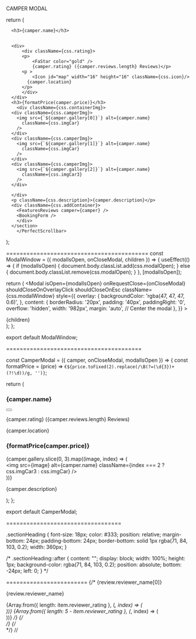 <!DOCTYPE html>
<html lang="en">
  <head>
    <meta charset="UTF-8" />
    <meta name="viewport" content="width=device-width, initial-scale=1.0" />
    <meta name="description" content="AquaTrack is a web application for tracking your daily water intake. With it, you can set a goal and work towards it throughout the day.">
    <title>AquaTracker</title>
    <link
      rel="icon"
      href="./src/assets/favicon/favicon.ico"
      type="image/x-icon"
    />
    <link
      rel="icon"
      type="image/png"
      sizes="16x16"
      href="./src/assets/favicon/favicon-16x16.png"
    />
    <link
      rel="icon"
      type="image/png"
      sizes="32x32"
      href="./src/assets/favicon/favicon-32x32.png"
    />
    <link
      rel="icon"
      type="image/png"
      sizes="192x192"
      href="./src/assets/favicon/android-chrome-192x192.png"
    />
    <link
      rel="icon"
      type="image/png"
      sizes="512x512"
      href="./src/assets/faviconandroid-chrome-512x512.png"
    />
    <link
      rel="apple-touch-icon"
      sizes="180x180"
      href="./src/assets/favicon/apple-touch-icon.png"
    />
    <link rel="preconnect" href="https://fonts.googleapis.com" />
    <link rel="preconnect" href="https://fonts.gstatic.com" crossorigin />
    <link
      href="https://fonts.googleapis.com/css2?family=Poppins:wght@400;700&display=swap"
      rel="stylesheet"
    />
  </head>
  <body>
    <div id="root"></div>
    <script type="module" src="/src/main.jsx"></script>
  </body>
</html>


<!-- ggggggggggggggggggggggggggggggggggggg -->
CAMPER MODAL

  return (
<PerfectScrollbar className={css.scrollContainer}>
    <section className={css.container}>
    
      <h3>{camper.name}</h3>

      
      <div>
          <div className={css.rating}>
          <p>
              <FaStar color="gold" />
              {camper.rating} ({camper.reviews.length} Reviews)</p>
          <p >
              <Icon id="map" width="16" height="16" className={css.icon}/>
            {camper.location}
          </p>
          </div>
      </div>
      <h3>{formatPrice(camper.price)}</h3>
        <div className={css.containerImg}>
      <div className={css.camperImg}>
        <img src={`${camper.gallery[0]}`} alt={camper.name}
          className={css.imgCar}
        />        
      </div>
      <div className={css.camperImg}>
        <img src={`${camper.gallery[1]}`} alt={camper.name}
          className={css.imgCar}
        />        
      </div>
      <div className={css.camperImg}>
        <img src={`${camper.gallery[2]}`} alt={camper.name}
          className={css.imgCar3}
        />        
      </div>

      </div>
      <p className={css.description}>{camper.description}</p>
      <div className={css.addContainer}>
        <FeaturesReviews camper={camper} />
        <BookingForm />
        </div>
      </section>
        </PerfectScrollbar>
  );

  ==========================================
  const ModalWindow = ({ modalIsOpen, onCloseModal, children }) => {
  useEffect(() => {
    if (modalIsOpen) {
      document.body.classList.add(css.modalOpen);
    } else {
      document.body.classList.remove(css.modalOpen);
    }
  }, [modalIsOpen]);

  return (
    <Modal
      isOpen={modalIsOpen}
      onRequestClose={onCloseModal}
      shouldCloseOnOverlayClick
      shouldCloseOnEsc
      className={css.modalWindow}
      style={{
        overlay: {
          backgroundColor: 'rgba(47, 47, 47, 0.6)',
        },
        content: {
          borderRadius: '20px',
          padding: '40px',
          paddingRight: '0',
          overflow: 'hidden',
          width: '982px',
          margin: 'auto', // Center the modal
        },
      }}
    >
      <div className={css.modalContainer}>
        {children}
      </div>
    </Modal>
  );
};

export default ModalWindow;

========================================

const CamperModal = ({ camper, onCloseModal, modalIsOpen }) => {
  const formatPrice = (price) => `€${price.toFixed(2).replace(/\B(?=(\d{3})+(?!\d))/g, '')}`;

  return (
    <ModalWindow modalIsOpen={modalIsOpen} onCloseModal={onCloseModal}>
      <section className={css.container}>
        <h3>{camper.name}</h3>
        <button type="button" onClick={onCloseModal} className={css.btnClose}>
          <Icon id="xxx" width="24" height="24" className={css.btnX} />
        </button>
        <div>
          <div className={css.rating}>
            <p>
              <FaStar color="gold" />
              {camper.rating} ({camper.reviews.length} Reviews)
            </p>
            <p>
              <Icon id="map" width="16" height="16" className={css.icon} />
              {camper.location}
            </p>
          </div>
        </div>
        <h3>{formatPrice(camper.price)}</h3>
        <div className={css.containerImg}>
          {camper.gallery.slice(0, 3).map((image, index) => (
            <div key={index} className={css.camperImg}>
              <img src={image} alt={camper.name} className={index === 2 ? css.imgCar3 : css.imgCar} />
            </div>
          ))}
        </div>
        <p className={css.description}>{camper.description}</p>
        <div className={css.addContainer}>
          <FeaturesReviews camper={camper} />
          <BookingForm />
        </div>
      </section>
    </ModalWindow>
  );
};

export default CamperModal;



==================================



.sectionHeading {
  font-size: 18px;
  color: #333;
  position: relative;
  margin-bottom: 24px;
  padding-bottom: 24px;
  border-bottom: solid 1px rgba(71, 84, 103, 0.2); 
  width: 360px;
}


/* 
.sectionHeading::after {
  content: "";
  display: block;
  width: 100%;
  height: 1px; 
  background-color: rgba(71, 84, 103, 0.2);
  position: absolute;
  bottom: -24px; 
  left: 0;
} */

========================
      {/* <span className={s.nameSpan}>{review.reviewer_name[0]}</span>
        <div className={s.ratingWrapper}>
          <p className={s.name}>{review.reviewer_name}</p>
          <div className={s.rating}>
            {Array.from({ length: item.reviewer_rating }, (_, index) => (
              <div key={index}>
                <FaStar className={css.star} />
              </div>
            ))}
            {Array.from({ length: 5 - item.reviewer_rating }, (_, index) => (
              <div key={index}>
                <FaStar className={css.empty} />
              </div>
            ))} */}
          {/* </div> */}
        {/* </div> */}
      // </div>